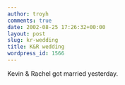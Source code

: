 ```yaml
---
author: troyh
comments: true
date: 2002-08-25 17:26:32+00:00
layout: post
slug: kr-wedding
title: K&R wedding
wordpress_id: 1566
---
```


Kevin & Rachel got married yesterday.
